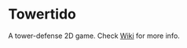 # Towertido
A tower-defense 2D game. 
Check [Wiki](https://github.com/GameLoversStudio/Towertido/wiki) for more info.
